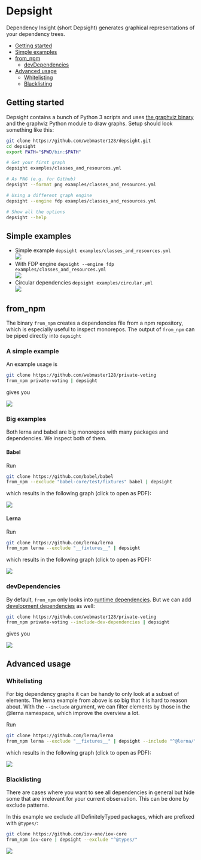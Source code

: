 # Depsight

Dependency Insight (short Depsight) generates graphical representations of your
dependency trees.

- [Getting started](#getting-started)
- [Simple examples](#simple-examples)
- [from_npm](#from_npm)
  - [devDependencies](#devdependencies)
- [Advanced usage](#advanced-usage)
  - [Whitelisting](#whitelisting)
  - [Blacklisting](#blacklisting)

## Getting started

Depsight contains a bunch of Python 3 scripts and uses
[the graphviz binary](https://www.graphviz.org/download/) and the graphviz
Python module to draw graphs. Setup should look something like this:

```sh
git clone https://github.com/webmaster128/depsight.git
cd depsight
export PATH="$PWD/bin:$PATH"

# Get your first graph
depsight examples/classes_and_resources.yml

# As PNG (e.g. for Github)
depsight --format png examples/classes_and_resources.yml

# Using a different graph engine
depsight --engine fdp examples/classes_and_resources.yml

# Show all the options
depsight --help
```

## Simple examples

- Simple example `depsight examples/classes_and_resources.yml`<br>
  ![](examples/images/classes_and_resources.png)
- With FDP engine `depsight --engine fdp examples/classes_and_resources.yml`<br>
  ![](examples/images/classes_and_resources-fdp.png)
- Circular dependencies `depsight examples/circular.yml`<br>
  ![](examples/images/circular.png)

## from_npm

The binary `from_npm` creates a dependencies file from a npm repository, which
is especially useful to inspect monorepos. The output of `from_npm` can be piped
directly into `depsight`

### A simple example

An example usage is

```sh
git clone https://github.com/webmaster128/private-voting
from_npm private-voting | depsight
```

gives you

![](examples/images/private-voting.png)

### Big examples

Both lerna and babel are big monorepos with many packages and dependencies. We
inspect both of them.

#### Babel

Run

```sh
git clone https://github.com/babel/babel
from_npm --exclude "babel-core/test/fixtures" babel | depsight
```

which results in the following graph (click to open as PDF):

[![](examples/images/babel_monorepo_preview.jpg)](examples/images/babel_monorepo.pdf)

#### Lerna

Run

```sh
git clone https://github.com/lerna/lerna
from_npm lerna --exclude "__fixtures__" | depsight
```

which results in the following graph (click to open as PDF):

[![](examples/images/lerna_monorepo_preview.jpg)](examples/images/lerna_monorepo.pdf)

### devDependencies

By default, `from_npm` only looks into
[runtime dependencies](https://docs.npmjs.com/files/package.json#dependencies).
But we can add
[development dependencies](https://docs.npmjs.com/files/package.json#devdependencies)
as well:

```sh
git clone https://github.com/webmaster128/private-voting
from_npm private-voting --include-dev-dependencies | depsight
```

gives you

![](examples/images/private-voting_devdependencies.png)

## Advanced usage

### Whitelisting

For big dependency graphs it can be handy to only look at a subset of elements.
The lerna example from above is so big that it is hard to reason about. With the
`--include` argument, we can filter elements by those in the @lerna namespace,
which improve the overview a lot.

Run

```sh
git clone https://github.com/lerna/lerna
from_npm lerna --exclude "__fixtures__" | depsight --include "^@lerna/"
```

which results in the following graph (click to open as PDF):

[![](examples/images/lerna_monorepo_filtered.png)](examples/images/lerna_monorepo_filtered.pdf)

### Blacklisting

There are cases where you want to see all dependencies in general but hide some
that are irrelevant for your current observation. This can be done by exclude
patterns.

In this example we exclude all DefinitelyTyped packages, which are prefixed with
`@types/`:

```sh
git clone https://github.com/iov-one/iov-core
from_npm iov-core | depsight --exclude "^@types/"
```

[![](examples/images/iov-core_notypes.png)](examples/images/iov-core_notypes.pdf)
